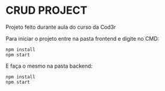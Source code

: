 # CRUD PROJECT
Projeto feito durante aula do curso da Cod3r

Para iniciar o projeto entre na pasta frontend e digite no CMD:

    npm install
    npm start

E faça o mesmo na pasta backend:

    npm install
    npm start
